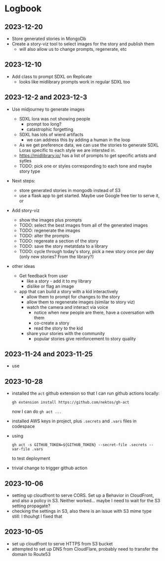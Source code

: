 # Logbook

## 2023-12-20

* Store generated stories in MongoDb
* Create a story-viz tool to select images for the story and publish them
  * will also allow us to change prompts, regenerate, etc 

## 2023-12-10

* Add class to prompt SDXL on Replicate
  * looks like midlibrary prompts work in regular SDXL too

## 2023-12-2 and 2023-12-3

* Use midjourney to generate images
  * SDXL lora was not showing people
    * prompt too long?
    * catastrophic forgetting
  * SDXL has lots of wierd artifacts
    * we can address this by adding a human in the loop
  * As we get preference data, we can use the stories to generate SDXL Loras specific
    to each style we are intersted in.
  * https://midlibrary.io/ has a list of prompts to get specific artists and sytles
  * TODO: pick one or styles corresponding to each tone and maybe story type

* Next steps:
  * store generated stories in mongodb instead of S3
  * use a flask app to get started.  Maybe use Google free tier to serve it, or 

* Add story-viz
  * show the images plus prompts
  * TODO: select the best images from all of the generated images
  * TODO: regenerate the images
  * TODO: alter the prompts
  * TODO: regereate a section of the story
  * TODO: save the story metatdata to a library
  * TODO: cycle through today's story, pick a new story once per day (only new stories?  From the library?)

* other ideas
  * Get feedback from user
    * like a story - add it to my library
    * dislike or flag an image
  * app that can build a story with a kid interactively
    * allow them to prompt for changes to the story
    * allow them to regenerate images (similar to story viz)
    * watch the camera and interact via voice
      * notice when new people are there, have a coversation with them
      * co-create a story
      * read the story to the kid
    * share your stories with the community
      * popular stories give reinforcement to story quality

## 2023-11-24 and 2023-11-25

 * use 

## 2023-10-28

* installed the `act` github extension so that I can run github actions locally:
    
    ```
    gh extension install https://github.com/nektos/gh-act
    ```
    
    now I can do `gh act ...`
* installed AWS keys in project, plus `.secrets` and `.vars` files in codespace
* using 
    ```
    gh act -s GITHUB_TOKEN=${GITHUB_TOKEN} --secret-file .secrets --var-file .vars
    ```
    to test deployment
* trivial change to trigger github action

## 2023-10-06
- setting up cloudfront to serve CORS.  Set up a Behavior in CloudFront, and also a policy in S3.  Neither worked... maybe I need to wait for the S3 setting propagate?
- checking the settings in S3, also there is an issue with S3 mime type still: I thouhgt I fixed that

## 2023-10-05
- set up cloudfront to serve HTTPS from S3 bucket
- attempted to set up DNS from CloudFlare, probably need to transfer the domain to Route53
